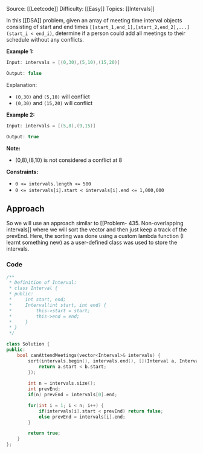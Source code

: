Source: [[Leetcode]]
Difficulty: [[Easy]]
Topics: [[Intervals]]

In this [[DSA]] problem, given an array of meeting time interval objects consisting of start and end times `[[start_1,end_1],[start_2,end_2],...] (start_i < end_i)`, determine if a person could add all meetings to their schedule without any conflicts.

**Example 1:**

```java
Input: intervals = [(0,30),(5,10),(15,20)]

Output: false
```

Explanation:

- `(0,30)` and `(5,10)` will conflict
- `(0,30)` and `(15,20)` will conflict

**Example 2:**

```java
Input: intervals = [(5,8),(9,15)]

Output: true
```

**Note:**

- (0,8),(8,10) is not considered a conflict at 8

**Constraints:**

- `0 <= intervals.length <= 500`
- `0 <= intervals[i].start < intervals[i].end <= 1,000,000`

## Approach
So we will use an approach similar to [[Problem- 435. Non-overlapping intervals]] where we will sort the vector and then just keep a track of the prevEnd. Here, the sorting was done using a custom lambda function (I learnt something new) as a user-defined class was used to store the intervals. 

### Code 
``` cpp
/**
 * Definition of Interval:
 * class Interval {
 * public:
 *     int start, end;
 *     Interval(int start, int end) {
 *         this->start = start;
 *         this->end = end;
 *     }
 * }
 */

class Solution {
public:
    bool canAttendMeetings(vector<Interval>& intervals) {
        sort(intervals.begin(), intervals.end(), [](Interval a, Interval b) {
            return a.start < b.start;
        });
        
        int n = intervals.size();
        int prevEnd;
        if(n) prevEnd = intervals[0].end;

        for(int i = 1; i < n; i++) {
            if(intervals[i].start < prevEnd) return false;
            else prevEnd = intervals[i].end;
        }

        return true;
    }
};
```